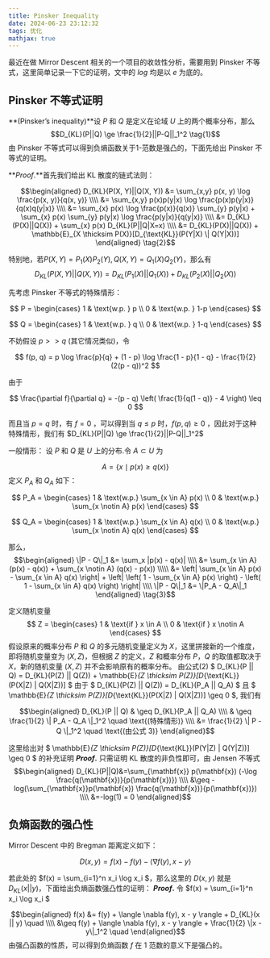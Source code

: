 ```yaml
---
title: Pinsker Inequality
date: 2024-06-23 23:12:32
tags: 优化
mathjax: true
---
```

最近在做 Mirror Descent 相关的一个项目的收敛性分析，需要用到 Pinsker 不等式，这里简单记录一下它的证明，文中的 $log$ 均是以 $e$ 为底的。

## Pinsker 不等式证明
**(Pinsker’s inequality)**设 $P$ 和 $Q$ 是定义在论域 $U$ 上的两个概率分布，那么
$$D_{KL}(P||Q) \ge \frac{1}{2}||P-Q||_1^2 \tag{1}$$
由 Pinsker 不等式可以得到负熵函数关于$1$-范数是强凸的，下面先给出 Pinsker 不等式的证明。

**$Proof.$**首先我们给出 KL 散度的链式法则：

$$\begin{aligned}
D_{KL}(P(X, Y)||Q(X, Y)) &= \sum_{x,y} p(x, y) \log \frac{p(x, y)}{q(x, y)} \\\\
&= \sum_{x,y} p(x)p(y|x) \log \frac{p(x)p(y|x)}{q(x)q(y|x)} \\\\
&= \sum_{x} p(x) \log \frac{p(x)}{q(x)} \sum_{y} p(y|x) + \sum_{x} p(x) \sum_{y} p(y|x) \log \frac{p(y|x)}{q(y|x)} \\\\
&= D_{KL}(P(X)||Q(X)) + \sum_{x} p(x) D_{KL}(P||Q|X=x) \\\\
&= D_{KL}(P(X)||Q(X)) + \mathbb{E}_{X \thicksim P(X)}[D_{\text{KL}}(P(Y|X) \| Q(Y|X))]
\end{aligned}
\tag{2}$$

特别地，若$P(X,Y)=P_1(X)P_2(Y),Q(X,Y)=Q_1(X)Q_2(Y)$，那么有
$$D_{KL}(P(X, Y)||Q(X, Y)) = D_{KL}(P_1(X)||Q_1(X)) + D_{KL}(P_2(X)||Q_2(X)) $$

先考虑 Pinsker 不等式的特殊情形：

$$
P = \begin{cases}
1 & \text{w.p. } p \\
0 & \text{w.p. } 1-p
\end{cases}
$$

$$
Q = \begin{cases}
1 & \text{w.p. } q \\
0 & \text{w.p. } 1-q
\end{cases} 
$$

不妨假设 $p>>q$ (其它情况类似)，令

$$
f(p, q) = p \log \frac{p}{q} + (1 - p) \log \frac{1 - p}{1 - q} - \frac{1}{2} (2(p - q))^2
$$

由于

$$
\frac{\partial f}{\partial q} = -(p - q) \left( \frac{1}{q(1 - q)} - 4 \right) \leq 0
$$

而且当 $p=q$ 时，有 $f=0$ ，可以得到当 $q \leq p$ 时，$f(p,q) \geq 0$ ，因此对于这种特殊情形，我们有 $D_{KL}(P||Q) \ge \frac{1}{2}||P-Q||_1^2$ 

一般情形：
设 $P$ 和 $Q$ 是 $U$ 上的分布.令 $A \subset U$ 为

$$ A = \{ x \mid p(x) \geq q(x) \} $$
定义 $P_A$ 和 $Q_A$ 如下：

$$ 
P_A = \begin{cases} 
1 & \text{w.p.} \sum_{x \in A} p(x) \\
0 & \text{w.p.} \sum_{x \notin A} p(x)
\end{cases} 
$$

$$ 
Q_A = \begin{cases} 
1 & \text{w.p.} \sum_{x \in A} q(x) \\
0 & \text{w.p.} \sum_{x \notin A} q(x)
\end{cases} 
$$

那么，
$$\begin{aligned}
\|P - Q\|_1 &= \sum_x |p(x) - q(x)| \\\\
 &= \sum_{x \in A} (p(x) - q(x)) + \sum_{x \notin A} (q(x) - p(x)) \\\\\
 &= \left| \sum_{x \in A} p(x) - \sum_{x \in A} q(x) \right| + \left| \left( 1 - \sum_{x \in A} p(x) \right) - \left( 1 - \sum_{x \in A} q(x) \right) \right| \\\\
 \|P - Q\|_1 &= \|P_A - Q_A\|_1 
\end{aligned}
\tag{3}$$

定义随机变量 
$$ 
Z = \begin{cases} 
1 & \text{if } x \in A \\
0 & \text{if } x \notin A
\end{cases} 
$$
假设原来的概率分布 $P$ 和 $Q$ 的多元随机变量定义为 $X$，这里拼接新的一个维度，即将随机变量变为 $(X,Z)$，但根据 $Z$ 的定义，$Z$ 和概率分布 $P$，$Q$ 的取值都取决于$X$，新的随机变量 $(X,Z)$ 并不会影响原有的概率分布。
由公式(2) $ D_{KL}(P || Q) = D_{KL}(P(Z) || Q(Z)) + \mathbb{E}_{Z \thicksim P(Z)}[D_{\text{KL}}(P(X|Z) \| Q(X|Z))] $
由于 $ D_{KL}(P(Z) || Q(Z)) = D_{KL}(P_A || Q_A) $ 且 $ \mathbb{E}_{Z \thicksim P(Z)}[D_{\text{KL}}(P(X|Z) \| Q(X|Z))] \geq 0 $, 我们有

$$\begin{aligned}
D_{KL}(P || Q) & \geq D_{KL}(P_A || Q_A) \\\\
& \geq \frac{1}{2} \| P_A - Q_A \|_1^2 \quad \text{(特殊情形)} \\\\
&= \frac{1}{2} \| P - Q \|_1^2 \quad \text{(由公式 3)}
\end{aligned}$$

这里给出对 $ \mathbb{E}_{Z \thicksim P(Z)}[D_{\text{KL}}(P(Y|Z) \| Q(Y|Z))] \geq 0 $ 的补充证明
**$Proof.$** 只需证明 KL 散度的非负性即可，由 Jensen 不等式
$$\begin{aligned}
D_{KL}(P||Q)&=\sum_{\mathbf{x}} p(\mathbf{x}) (-\log \frac{q(\mathbf{x})}{p(\mathbf{x})}) \\\\
&\geq -log(\sum_{\mathbf{x}}p(\mathbf{x}) \frac{q(\mathbf{x})}{p(\mathbf{x})}) \\\\
&=-log(1) = 0
\end{aligned}$$

## 负熵函数的强凸性
Mirror Descent 中的 Bregman 距离定义如下：

$$
D(x,y)=f(x)-f(y)-\langle \nabla f(y), x - y \rangle 
$$

若此处的 $f(x) = \sum_{i=1}^n x_i \log x_i $，那么这里的 $D(x,y)$ 就是 $D_{KL}(x || y)$，下面给出负熵函数强凸性的证明：
**$Proof.$** 令 $f(x) = \sum_{i=1}^n x_i \log x_i $

$$\begin{aligned}
f(x) &= f(y) + \langle \nabla f(y), x - y \rangle + D_{KL}(x || y) \quad \\\\
&\geq f(y) + \langle \nabla f(y), x - y \rangle + \frac{1}{2} \|x - y\|_1^2 \quad 
\end{aligned}$$
由强凸函数的性质，可以得到负熵函数 $f$ 在 $1$ 范数的意义下是强凸的。